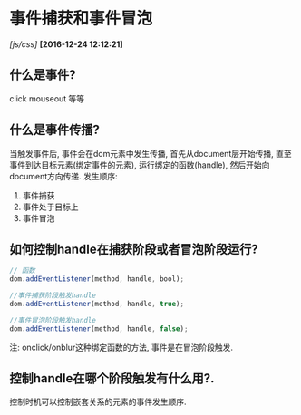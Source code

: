 # 事件捕获和事件冒泡
*[js/css]*    **[2016-12-24 12:12:21]**
	
## 什么是事件?
click mouseout 等等

## 什么是事件传播?
当触发事件后, 事件会在dom元素中发生传播, 首先从document层开始传播, 直至事件到达目标元素(绑定事件的元素), 运行绑定的函数(handle),  然后开始向document方向传递.
发生顺序: 
1. 事件捕获
2. 事件处于目标上 
3. 事件冒泡  

## 如何控制handle在捕获阶段或者冒泡阶段运行?
```javascript
// 函数
dom.addEventListener(method, handle, bool);

//事件捕获阶段触发handle
dom.addEventListener(method, handle, true);

//事件冒泡阶段触发handle
dom.addEventListener(method, handle, false);
```

注: onclick/onblur这种绑定函数的方法, 事件是在冒泡阶段触发.

## 控制handle在哪个阶段触发有什么用?.
控制时机可以控制嵌套关系的元素的事件发生顺序.


